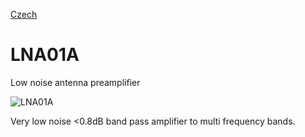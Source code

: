 
[Czech](./README.cs.md)
<!--- module --->
# LNA01A
<!--- Emodule --->

<!--- subtitle --->Low noise antenna preamplifier<!--- Esubtitle --->

![LNA01A](/doc/img/LNA01A_bottom_big.jpg)

<!--- description --->Very low noise <0.8dB band pass amplifier to multi frequency bands. <!--- Edescription --->
            